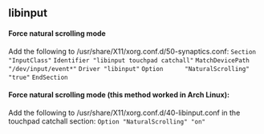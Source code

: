## libinput

#### Force natural scrolling mode
  Add the following to /usr/share/X11/xorg.conf.d/50-synaptics.conf:
    `Section "InputClass"`
        `Identifier "libinput touchpad catchall"`
        `MatchDevicePath "/dev/input/event*"`
        `Driver "libinput"`
        `Option      "NaturalScrolling"          "true"`
    `EndSection`

#### Force natural scrolling mode (this method worked in Arch Linux):
  Add the following to /usr/share/X11/xorg.conf.d/40-libinput.conf in the touchpad catchall section:
  `Option "NaturalScrolling" "on"`

